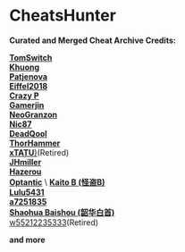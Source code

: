 # CheatsHunter
**Curated and Merged Cheat Archive Credits:**

[**TomSwitch**](https://github.com/tomvita/MyNXCheats/tree/main) \
[**Khuong**](https://github.com/bad1dea/NXCheats/tree/main) \
[**Patjenova**]() \
[**Eiffel2018**](https://www.tekqart.com/home.php?mod=space&uid=2551322&do=thread&type=thread&view=me&from=space) \
[**Crazy P**](https://www.example.com) \
[**Gamerjin**](https://www.example.com) \
[**NeoGranzon**](https://www.example.com) \
[**Nic87**](https://www.example.com) \
[**DeadQool**](https://www.example.com) \
[**ThorHammer**](https://www.example.com) \
[**xTATU**)]()(Retired) \
[**JHmiller**](https://www.404.com) \
[**Hazerou**](https://www.404.com) \
[**Optantic**](https://www.404.com](https://www.youtube.com/user/optantic/videos)) \
[**Kaito B (怪盗B)**](https://www.tekqart.com/home.php?mod=space&uid=2230670&do=thread&type=thread&view=me&from=space) \
[**Lulu5431**](https://www.tekqart.com/home.php?mod=space&uid=2518151&do=thread&type=thread&view=me&from=space) \
[**a7251835**](https://www.tekqart.com/home.php?mod=space&uid=2256908&do=thread&type=thread&view=me&from=space) \
[**Shaohua Baishou (韶华白首)**](https://www.tekqart.com/home.php?mod=space&uid=2668346&do=thread&type=thread&view=me&from=space) \
[w55212235333](https://www.tekqart.com/home.php?mod=space&uid=2754643&do=thread&type=thread&view=me&from=space)(Retired)

**and more**

